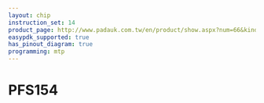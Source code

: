 ```yaml
---
layout: chip
instruction_set: 14
product_page: http://www.padauk.com.tw/en/product/show.aspx?num=66&kind=42
easypdk_supported: true
has_pinout_diagram: true
programming: mtp
---
```


# PFS154
